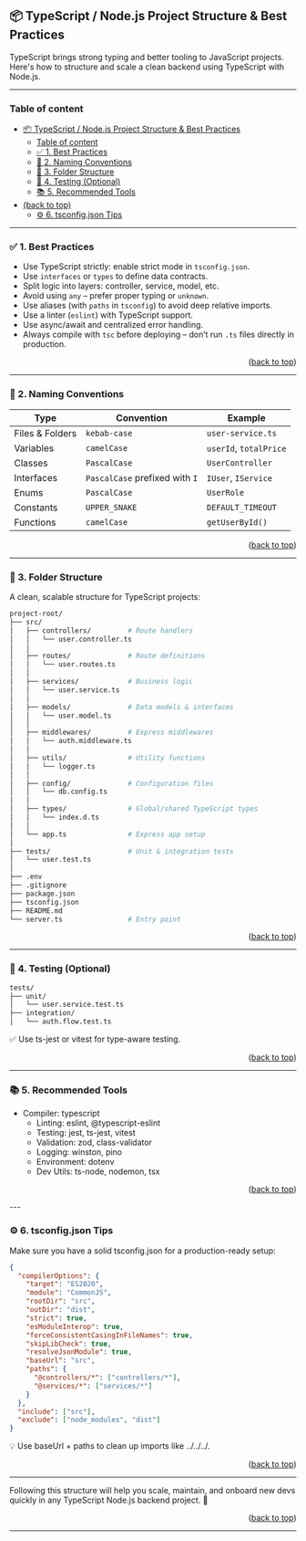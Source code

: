 <a id="readme-top"></a>

## 📦 TypeScript / Node.js Project Structure & Best Practices

TypeScript brings strong typing and better tooling to JavaScript projects. Here's how to structure and scale a clean backend using TypeScript with Node.js.

---

### Table of content

- [📦 TypeScript / Node.js Project Structure \& Best Practices](#-typescript--nodejs-project-structure--best-practices)
  - [Table of content](#table-of-content)
  - [✅ 1. Best Practices](#-1-best-practices)
  - [📛 2. Naming Conventions](#-2-naming-conventions)
  - [📁 3. Folder Structure](#-3-folder-structure)
  - [🧪 4. Testing (Optional)](#-4-testing-optional)
  - [📚 5. Recommended Tools](#-5-recommended-tools)
- [(back to top)](#back-to-top)
  - [⚙️ 6. tsconfig.json Tips](#️-6-tsconfigjson-tips)

---

### ✅ 1. Best Practices

- Use TypeScript strictly: enable strict mode in `tsconfig.json`.
- Use `interfaces` or `types` to define data contracts.
- Split logic into layers: controller, service, model, etc.
- Avoid using `any` – prefer proper typing or `unknown`.
- Use aliases (with `paths` in `tsconfig`) to avoid deep relative imports.
- Use a linter (`eslint`) with TypeScript support.
- Use async/await and centralized error handling.
- Always compile with `tsc` before deploying – don’t run `.ts` files directly in production.

<p align="right">(<a href="#readme-top">back to top</a>)</p>

---

### 📛 2. Naming Conventions

| Type              | Convention      | Example                     |
|-------------------|-----------------|-----------------------------|
| Files & Folders   | `kebab-case`    | `user-service.ts`           |
| Variables         | `camelCase`     | `userId`, `totalPrice`      |
| Classes           | `PascalCase`    | `UserController`            |
| Interfaces        | `PascalCase` prefixed with `I` | `IUser`, `IService` |
| Enums             | `PascalCase`    | `UserRole`                  |
| Constants         | `UPPER_SNAKE`   | `DEFAULT_TIMEOUT`           |
| Functions         | `camelCase`     | `getUserById()`             |

<p align="right">(<a href="#readme-top">back to top</a>)</p>

---

### 📁 3. Folder Structure

A clean, scalable structure for TypeScript projects:

```bash
project-root/
├── src/
│   ├── controllers/         # Route handlers
│   │   └── user.controller.ts
│   │
│   ├── routes/              # Route definitions
│   │   └── user.routes.ts
│   │
│   ├── services/            # Business logic
│   │   └── user.service.ts
│   │
│   ├── models/              # Data models & interfaces
│   │   └── user.model.ts
│   │
│   ├── middlewares/         # Express middlewares
│   │   └── auth.middleware.ts
│   │
│   ├── utils/               # Utility functions
│   │   └── logger.ts
│   │
│   ├── config/              # Configuration files
│   │   └── db.config.ts
│   │
│   ├── types/               # Global/shared TypeScript types
│   │   └── index.d.ts
│   │
│   └── app.ts               # Express app setup
│
├── tests/                   # Unit & integration tests
│   └── user.test.ts
│
├── .env
├── .gitignore
├── package.json
├── tsconfig.json
├── README.md
└── server.ts                # Entry point
```

<p align="right">(<a href="#readme-top">back to top</a>)</p>

---

### 🧪 4. Testing (Optional)
```bash
tests/
├── unit/
│   └── user.service.test.ts
├── integration/
│   └── auth.flow.test.ts
```
✅ Use ts-jest or vitest for type-aware testing.

<p align="right">(<a href="#readme-top">back to top</a>)</p>

--- 

### 📚 5. Recommended Tools
- Compiler: typescript
  - Linting: eslint, @typescript-eslint
  - Testing: jest, ts-jest, vitest
  - Validation: zod, class-validator
  - Logging: winston, pino
  - Environment: dotenv
  - Dev Utils: ts-node, nodemon, tsx

<p align="right">(<a href="#readme-top">back to top</a>)</p>
--- 

### ⚙️ 6. tsconfig.json Tips
Make sure you have a solid tsconfig.json for a production-ready setup:
```json
{
  "compilerOptions": {
    "target": "ES2020",
    "module": "CommonJS",
    "rootDir": "src",
    "outDir": "dist",
    "strict": true,
    "esModuleInterop": true,
    "forceConsistentCasingInFileNames": true,
    "skipLibCheck": true,
    "resolveJsonModule": true,
    "baseUrl": "src",
    "paths": {
      "@controllers/*": ["controllers/*"],
      "@services/*": ["services/*"]
    }
  },
  "include": ["src"],
  "exclude": ["node_modules", "dist"]
}
```
💡 Use baseUrl + paths to clean up imports like ../../../.

<p align="right">(<a href="#readme-top">back to top</a>)</p>

---

Following this structure will help you scale, maintain, and onboard new devs quickly in any TypeScript Node.js backend project. 🚀

<p align="right">(<a href="#readme-top">back to top</a>)</p>

---
